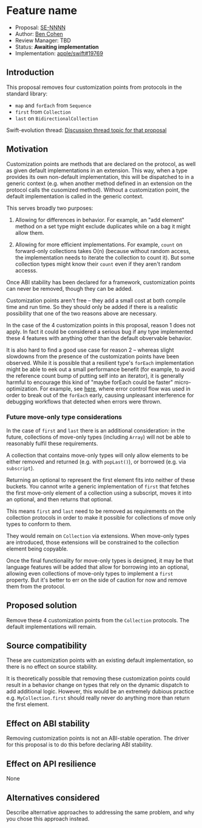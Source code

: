 # Feature name

* Proposal: [SE-NNNN](NNNN-remove-customization-points.md)
* Author: [Ben Cohen](https://github.com/airspeedswift)
* Review Manager: TBD
* Status: **Awaiting implementation**
* Implementation: [apple/swift#19769](https://github.com/apple/swift/pull/19769)

## Introduction

This proposal removes four customization points from protocols in the
standard library:

- `map` and `forEach` from `Sequence`
- `first` from `Collection`
- `last` on `BidirectionalCollection`

Swift-evolution thread: [Discussion thread topic for that proposal](https://forums.swift.org/)

## Motivation

Customization points are methods that are declared on the protocol, as well as
given default implementations in an extension. This way, when a type provides
its own non-default implementation, this will be dispatched to in a generic
context (e.g. when another method defined in an extension on the protocol calls
the cusomized method). Without a customization point, the default
implementation is called in the generic context.

This serves broadly two purposes:

1. Allowing for differences in behavior. For example, an "add element" method on
  a set type might exclude duplicates while on a bag it might allow them.

2. Allowing for more efficient implementations. For example, `count` on
  forward-only collections takes O(n) (because without random access, the
  implementation needs to iterate the collection to count it). But some
  collection types might know their `count` even if they aren't random accesss.
  
Once ABI stability has been declared for a framework, customization points can
never be removed, though they can be added.

Customization points aren't free – they add a small cost at both compile time
and run time. So they should only be added if there is a realistic possibility
that one of the two reasons above are necessary. 

In the case of the 4 customization points in this proposal, reason 1 does not
apply. In fact it could be considered a serious bug if any type implemented
these 4 features with anything other than the default obvervable behavior.

It is also hard to find a good use case for reason 2 – whereas slight slowdowns
from the presence of the customization points have been observed. While it is
possible that a resilient type's `forEach` implementation might be able to eek
out a small performance benefit (for example, to avoid the reference count bump
of putting self into an iterator), it is generally harmful to encourage this
kind of "maybe forEach could be faster" micro-optimization. For example, see
[here](https://github.com/apple/swift/pull/17387), where error control flow was
used in order to break out of the `forEach` early, causing unpleasant
interference for debugging workflows that detected when errors were thrown.

### Future move-only type considerations

In the case of `first` and `last` there is an additional consideration: in the
future, collections of move-only types (including `Array`) will not be able
to reasonably fulfil these requirements.

A collection that contains move-only types will only allow elements to be
either removed and returned (e.g. with `popLast()`), or borrowed (e.g. via
`subscript`).

Returning an optional to represent the first element fits into neither of these
buckets. You cannot write a generic implementation of `first` that fetches the
first move-only element of a collection using a subscript, moves it into an
optional, and then returns that optional.

This means `first` and `last` need to be removed as requirements on the
collection protocols in order to make it possible for collections of move only
types to conform to them.

They would remain on `Collection` via extensions. When move-only types are
introduced, those extensions will be constrained to the collection element
being copyable.

Once the final functionality for move-only types is designed, it may be that
language features will be added that allow for borrowing into an optional,
allowing even collections of move-only types to implement a `first` property.
But it's better to err on the side of caution for now and remove them from
the protocol.

## Proposed solution

Remove these 4 customization points from the `Collection` protocols. The
default implementations will remain. 

## Source compatibility

These are customization points with an existing default implementation, so
there is no effect on source stability.

It is theoretically possible that removing these customization points could
result in a behavior change on types that rely on the dynamic dispatch to add
additional logic. However, this would be an extremely dubious practice e.g.
`MyCollection.first` should really never do anything more than return the first
element.

## Effect on ABI stability

Removing customization points is not an ABI-stable operation. The driver for
this proposal is to do this before declaring ABI stability.

## Effect on API resilience

None

## Alternatives considered

Describe alternative approaches to addressing the same problem, and
why you chose this approach instead.

